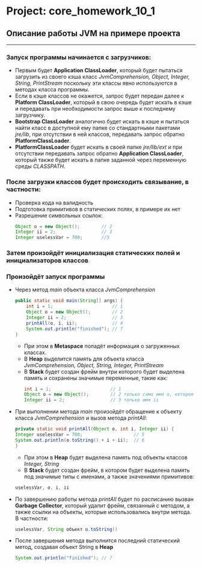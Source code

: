# Project: core_homework_10_1

## Описание работы JVM на примере проекта

***

### Запуск программы начинается с загрузчиков:

* Первым будет **Application ClassLoader**, который будет пытаться загрузить из своего кэша класс *JvmComprehension, Object, Integer, String, PrintStream* поскольку эти классы явно используются в методах класса программы. 
* Если в кэше классов не окажется, запрос будет передан далее к **Platform ClassLoader**, который в свою очередь будет искать в кэше и передавать при необходимости запрос выше к последнему загрузчику.
* **Bootstrap ClassLoader** аналогично будет искать в кэше и пытаться найти класс в доступной ему папке со стандартными пакетами *jre/lib*, при отсутствии в ней классов, передавать запрос обратно **PlatformClassLoader**.
* **PlatformClassLoader** будет искать в своей папке *jre/lib/ext* и при отсутствии передавать запрос обратно **Application ClassLoader**, который также будет искать в папке заданной через переменную среды *CLASSPATH*.

### После загрузки классов будет происходить связывание, в частности:

* Проверка кода на валидность
* Подготовка примитивов в статических полях, в примере их нет
* Разрешение символьных ссылок:
    ```java
    Object o = new Object();        // 2
    Integer ii = 2;                 // 3
    Integer uselessVar = 700;       //5
    ```
  
### Затем произойдёт инициализация статических полей и инициализаторов классов

### Произойдёт запуск программы

* Через метод *main* объекта класса *JvmComprehension*

    ```java
    public static void main(String[] args) {
        int i = 1;                      // 1
        Object o = new Object();        // 2
        Integer ii = 2;                 // 3
        printAll(o, i, ii);             // 4
        System.out.println("finished"); // 7
    }
    ```
  * При этом в **Metaspace** попадёт информация о загруженных классах.
  * В **Heap** выделится память для объекта класса *JvmComprehension, Object, String, Integer, PrintStream* 
  * В **Stack** будет создан фрейм внутри которого будет выделена память и сохранены значимые переменные, такие как:
    ```java
    int i = 1;                      // 1
    Object o = new Object();        // 2 только само имя о, которое используется для ссылки на соответствующий объект
    Integer ii = 2;                 // 3 только имя ii
    ```
  
* При выполнении метода *main* произойдёт обращение к объекту класса *JvmComprehension* и вызов метода *printAll*:
  ```java
  private static void printAll(Object o, int i, Integer ii) {
  Integer uselessVar = 700;                   // 5
  System.out.println(o.toString() + i + ii);  // 6
  }
  ```
  * При этом в **Heap** будет выделена память под объекты классов *Integer, String*
  * В **Stack** будет создан фрейм, в котором будет выделена память под значимые типы с именами, а также значениями примитивов: 
  ```java
  uselessVar, o, i, ii
  ```
* По завершению работы метода *printAll* будет по расписанию вызван **Garbage Collector**, который удалит фрейм, 
  связанный с методом, а также ссылки на объекты, которые использовались внутри метода. В частности:
  ```java
  uselessVar, String объект o.toString()
  ```
* После завершения метода выполнится последний статический метод, создавая объект String в **Heap**
  ```java
  System.out.println("finished"); // 7
  ```